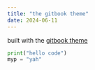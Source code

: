 ```yaml
---
title: "the gitbook theme"
date: 2024-06-11
---
```

built with the [gitbook theme](https://sighingnow.github.io/jekyll-gitbook/)

```python
print("hello code")
myp = "yah"
```
